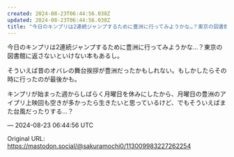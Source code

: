 ```yaml
---
created: 2024-08-23T06:44:56.038Z
updated: 2024-08-23T06:44:56.038Z
title: "今日のキンプリは2連続ジャンプするために豊洲に行ってみようかな…？東京の図書館に[...]"
---
```


<p>今日のキンプリは2連続ジャンプするために豊洲に行ってみようかな…？東京の図書館に返さないといけない本もあるし。</p><p>そういえば昔のオバレの舞台挨拶が豊洲だったかもしれない。もしかしたらその時に行ったのが最後かも。</p><p>キンプリが始まった週からしばらく月曜日を休みにしたから、月曜日の豊洲のアイプリ上映回も空きが多かったら生きたいと思っているけど、でもそういえばまた台風だったりする…？</p>

&mdash; 2024-08-23 06:44:56 UTC

Original URL: https://mastodon.social/@sakuramochi0/113009983227262254
